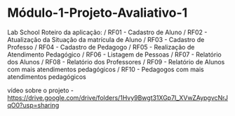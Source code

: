 # Módulo-1-Projeto-Avaliativo-1 
Lab School 
Roteiro da aplicação: 
/ RF01 - Cadastro de Aluno
/ RF02 - Atualização da Situação da matrícula de Aluno
/ RF03 - Cadastro de Professo
/ RF04 - Cadastro de Pedagogo
/ RF05 - Realização de Atendimento Pedagógico
/ RF06 - Listagem de Pessoas
/ RF07 - Relatório dos Alunos
/ RF08 - Relatório dos Professores
/ RF09 - Relatório de Alunos com mais atendimentos pedagógicos
/ RF10 - Pedagogos com mais atendimentos pedagógicos

vídeo sobre o projeto - https://drive.google.com/drive/folders/1Hvy9Bwgt31XGp7I_XVwZAypgvcNrJqO0?usp=sharing
